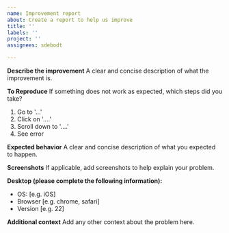 ```yaml
---
name: Improvement report
about: Create a report to help us improve
title: ''
labels: ''
project: ''
assignees: sdebodt

---
```

**Describe the improvement**
A clear and concise description of what the improvement is.

**To Reproduce**
If something does not work as expected, which steps did you take?
1. Go to '...'
2. Click on '....'
3. Scroll down to '....'
4. See error

**Expected behavior**
A clear and concise description of what you expected to happen.

**Screenshots**
If applicable, add screenshots to help explain your problem.

**Desktop (please complete the following information):**
 - OS: [e.g. iOS]
 - Browser [e.g. chrome, safari]
 - Version [e.g. 22]

**Additional context**
Add any other context about the problem here.
